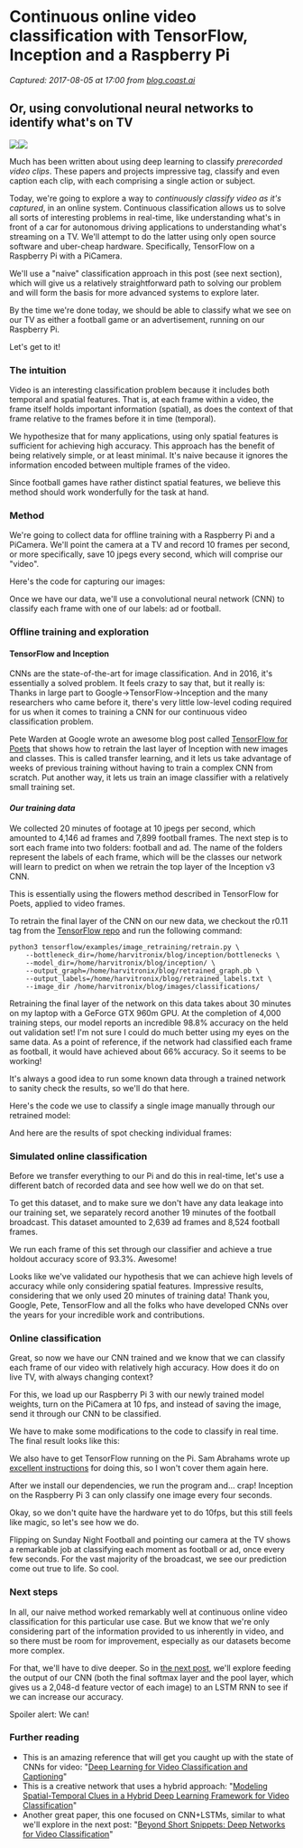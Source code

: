 # Continuous online video classification with TensorFlow, Inception and a Raspberry Pi

_Captured: 2017-08-05 at 17:00 from [blog.coast.ai](https://blog.coast.ai/continuous-online-video-classification-with-tensorflow-inception-and-a-raspberry-pi-785c8b1e13e1?source=userActivityShare-c79006fee040-1501945243)_

## Or, using convolutional neural networks to identify what's on TV

![](https://cdn-images-1.medium.com/freeze/max/60/1*rO0ktQ1Hv-70UF1rBy1wyA.jpeg?q=20)![](https://cdn-images-1.medium.com/max/1600/1*rO0ktQ1Hv-70UF1rBy1wyA.jpeg)

Much has been written about using deep learning to classify _prerecorded video clips_. These papers and projects impressive tag, classify and even caption each clip, with each comprising a single action or subject.

Today, we're going to explore a way to _continuously classify video as it's captured_, in an online system. Continuous classification allows us to solve all sorts of interesting problems in real-time, like understanding what's in front of a car for autonomous driving applications to understanding what's streaming on a TV. We'll attempt to do the latter using only open source software and uber-cheap hardware. Specifically, TensorFlow on a Raspberry Pi with a PiCamera.

We'll use a "naive" classification approach in this post (see next section), which will give us a relatively straightforward path to solving our problem and will form the basis for more advanced systems to explore later.

By the time we're done today, we should be able to classify what we see on our TV as either a football game or an advertisement, running on our Raspberry Pi.

Let's get to it!

### The intuition

Video is an interesting classification problem because it includes both temporal and spatial features. That is, at each frame within a video, the frame itself holds important information (spatial), as does the context of that frame relative to the frames before it in time (temporal).

We hypothesize that for many applications, using only spatial features is sufficient for achieving high accuracy. This approach has the benefit of being relatively simple, or at least minimal. It's naive because it ignores the information encoded between multiple frames of the video.

Since football games have rather distinct spatial features, we believe this method should work wonderfully for the task at hand.

### Method

We're going to collect data for offline training with a Raspberry Pi and a PiCamera. We'll point the camera at a TV and record 10 frames per second, or more specifically, save 10 jpegs every second, which will comprise our "video".

Here's the code for capturing our images:

Once we have our data, we'll use a convolutional neural network (CNN) to classify each frame with one of our labels: ad or football.

### Offline training and exploration

#### TensorFlow and Inception

CNNs are the state-of-the-art for image classification. And in 2016, it's essentially a solved problem. It feels crazy to say that, but it really is: Thanks in large part to Google->TensorFlow->Inception and the many researchers who came before it, there's very little low-level coding required for us when it comes to training a CNN for our continuous video classification problem.

Pete Warden at Google wrote an awesome blog post called [TensorFlow for Poets](https://petewarden.com/2016/02/28/tensorflow-for-poets/) that shows how to retrain the last layer of Inception with new images and classes. This is called transfer learning, and it lets us take advantage of weeks of previous training without having to train a complex CNN from scratch. Put another way, it lets us train an image classifier with a relatively small training set.

#### _Our training data_

We collected 20 minutes of footage at 10 jpegs per second, which amounted to 4,146 ad frames and 7,899 football frames. The next step is to sort each frame into two folders: football and ad. The name of the folders represent the labels of each frame, which will be the classes our network will learn to predict on when we retrain the top layer of the Inception v3 CNN.

This is essentially using the flowers method described in TensorFlow for Poets, applied to video frames.

To retrain the final layer of the CNN on our new data, we checkout the r0.11 tag from the [TensorFlow repo](https://github.com/tensorflow/tensorflow) and run the following command:
    
    
    python3 tensorflow/examples/image_retraining/retrain.py \       
        --bottleneck_dir=/home/harvitronix/blog/inception/bottlenecks \  
        --model_dir=/home/harvitronix/blog/inception/ \  
        --output_graph=/home/harvitronix/blog/retrained_graph.pb \  
        --output_labels=/home/harvitronix/blog/retrained_labels.txt \  
        --image_dir /home/harvitronix/blog/images/classifications/

Retraining the final layer of the network on this data takes about 30 minutes on my laptop with a GeForce GTX 960m GPU. At the completion of 4,000 training steps, our model reports an incredible 98.8% accuracy on the held out validation set! I'm not sure I could do much better using my eyes on the same data. As a point of reference, if the network had classified each frame as football, it would have achieved about 66% accuracy. So it seems to be working!

It's always a good idea to run some known data through a trained network to sanity check the results, so we'll do that here.

Here's the code we use to classify a single image manually through our retrained model:

And here are the results of spot checking individual frames:

### Simulated online classification

Before we transfer everything to our Pi and do this in real-time, let's use a different batch of recorded data and see how well we do on that set.

To get this dataset, and to make sure we don't have any data leakage into our training set, we separately record another 19 minutes of the football broadcast. This dataset amounted to 2,639 ad frames and 8,524 football frames.

We run each frame of this set through our classifier and achieve a true holdout accuracy score of 93.3%. Awesome!

Looks like we've validated our hypothesis that we can achieve high levels of accuracy while only considering spatial features. Impressive results, considering that we only used 20 minutes of training data! Thank you, Google, Pete, TensorFlow and all the folks who have developed CNNs over the years for your incredible work and contributions.

### Online classification

Great, so now we have our CNN trained and we know that we can classify each frame of our video with relatively high accuracy. How does it do on live TV, with always changing context?

For this, we load up our Raspberry Pi 3 with our newly trained model weights, turn on the PiCamera at 10 fps, and instead of saving the image, send it through our CNN to be classified.

We have to make some modifications to the code to classify in real time. The final result looks like this:

We also have to get TensorFlow running on the Pi. Sam Abrahams wrote up [excellent instructions](https://github.com/samjabrahams/tensorflow-on-raspberry-pi) for doing this, so I won't cover them again here.

After we install our dependencies, we run the program and… crap! Inception on the Raspberry Pi 3 can only classify one image every four seconds.

Okay, so we don't quite have the hardware yet to do 10fps, but this still feels like magic, so let's see how we do.

Flipping on Sunday Night Football and pointing our camera at the TV shows a remarkable job at classifying each moment as football or ad, once every few seconds. For the vast majority of the broadcast, we see our prediction come out true to life. So cool.

### Next steps

In all, our naive method worked remarkably well at continuous online video classification for this particular use case. But we know that we're only considering part of the information provided to us inherently in video, and so there must be room for improvement, especially as our datasets become more complex.

For that, we'll have to dive deeper. So in [the next post](https://medium.com/@harvitronix/continuous-video-classification-with-tensorflow-inception-and-recurrent-nets-250ba9ff6b85#.edhv7ysrx), we'll explore feeding the output of our CNN (both the final softmax layer and the pool layer, which gives us a 2,048-d feature vector of each image) to an LSTM RNN to see if we can increase our accuracy.

Spoiler alert: We can!

### Further reading

  * This is an amazing reference that will get you caught up with the state of CNNs for video: "[Deep Learning for Video Classification and Captioning](https://arxiv.org/pdf/1609.06782.pdf)"
  * This is a creative network that uses a hybrid approach: "[Modeling Spatial-Temporal Clues in a Hybrid Deep Learning Framework for Video Classification](https://arxiv.org/pdf/1504.01561v1.pdf)"
  * Another great paper, this one focused on CNN+LSTMs, similar to what we'll explore in the next post: "[Beyond Short Snippets: Deep Networks for Video Classification](http://www.cv-foundation.org/openaccess/content_cvpr_2015/papers/Ng_Beyond_Short_Snippets_2015_CVPR_paper.pdf)"
